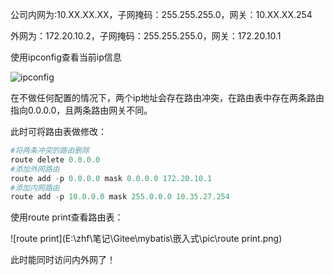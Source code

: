 公司内网为:10.XX.XX.XX，子网掩码：255.255.255.0，网关：10.XX.XX.254

外网为：172.20.10.2，子网掩码：255.255.255.0，网关：172.20.10.1

使用ipconfig查看当前ip信息

![ipconfig](E:\zhf\笔记\Gitee\mybatis\嵌入式\pic\ipconfig.png)

在不做任何配置的情况下，两个ip地址会存在路由冲突，在路由表中存在两条路由指向0.0.0.0，且两条路由网关不同。

此时可将路由表做修改：

```powershell
#将两条冲突的路由删除
route delete 0.0.0.0
#添加外网路由
route add -p 0.0.0.0 mask 0.0.0.0 172.20.10.1
#添加内网路由
route add -p 10.0.0.0 mask 255.0.0.0 10.35.27.254
```

使用route print查看路由表：

![route print](E:\zhf\笔记\Gitee\mybatis\嵌入式\pic\route print.png)

此时能同时访问内外网了！

